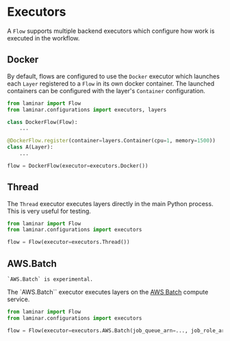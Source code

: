 # Executors

A `Flow` supports multiple backend executors which configure how work is executed in the workflow.

## Docker

By default, flows are configured to use the `Docker` executor which launches each `Layer` registered to a `Flow` in its own docker container. The launched containers can be configured with the layer's `Container` configuration.

```python
from laminar import Flow
from laminar.configurations import executors, layers

class DockerFlow(Flow):
    ...

@DockerFlow.register(container=layers.Container(cpu=1, memory=1500))
class A(Layer):
    ...

flow = DockerFlow(executor=executors.Docker())
```

## Thread

The `Thread` executor executes layers directly in the main Python process. This is very useful for testing.

```python
from laminar import Flow
from laminar.configurations import executors

flow = Flow(executor=executors.Thread())
```

## AWS.Batch

```{warning}
`AWS.Batch` is experimental.
```

The `AWS.Batch`` executor executes layers on the [AWS Batch](https://aws.amazon.com/batch/) compute service.

```python
from laminar import Flow
from laminar.configurations import executors

flow = Flow(executor=executors.AWS.Batch(job_queue_arn=..., job_role_arn=...))
```
